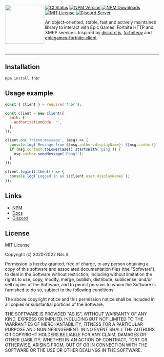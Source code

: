<a href="https://fnbr.js.org"><img align="left" src="https://fnbr.js.org/static/logo-square.png" height=128 width=128 /></a>

[![CI Status](https://github.com/fnbrjs/fnbr.js/actions/workflows/ci.yml/badge.svg)](https://github.com/fnbrjs/fnbr.js/actions/workflows/ci.yml)
[![NPM Version](https://img.shields.io/npm/v/fnbr.svg)](https://npmjs.com/package/fnbr)
[![NPM Downloads](https://img.shields.io/npm/dm/fnbr.svg)](https://npmjs.com/package/fnbr)
[![MIT License](https://img.shields.io/npm/l/fnbr.svg)](https://github.com/fnbrjs/fnbr.js/blob/master/LICENSE)
[![Discord Server](https://discord.com/api/guilds/522121965952303105/widget.png)](https://discord.gg/j5xZ54RJvR)

An object-oriented, stable, fast and actively maintained library to interact with Epic Games' Fortnite HTTP and XMPP services. Inspired by [discord.js](https://github.com/discordjs/discord.js), [fortnitepy](https://github.com/Terbau/fortnitepy) and [epicgames-fortnite-client](https://github.com/SzymonLisowiec/node-epicgames-fortnite-client).

<br />
<hr />

<h2>Installation</h2>

```
npm install fnbr
```

<h2>Usage example</h2>
 
```javascript
const { Client } = require('fnbr');

const client = new Client({
  auth: {
    authorizationCode: '',
  },
});

client.on('friend:message', (msg) => {
  console.log(`Message from ${msg.author.displayName}: ${msg.content}`);
  if (msg.content.toLowerCase().startsWith('ping')) {
    msg.author.sendMessage('Pong!');
  }
});

client.login().then(() => {
  console.log(`Logged in as ${client.user.displayName}`);
});
```

<h2>Links</h2>

- [NPM](https://npmjs.com/package/fnbr)
- [Docs](https://fnbr.js.org)
- [Discord](https://discord.gg/j5xZ54RJvR)

<h2>License</h2>
MIT License

Copyright (c) 2020-2022 Nils S.

Permission is hereby granted, free of charge, to any person obtaining a copy
of this software and associated documentation files (the "Software"), to deal
in the Software without restriction, including without limitation the rights
to use, copy, modify, merge, publish, distribute, sublicense, and/or sell
copies of the Software, and to permit persons to whom the Software is
furnished to do so, subject to the following conditions:

The above copyright notice and this permission notice shall be included in all
copies or substantial portions of the Software.

THE SOFTWARE IS PROVIDED "AS IS", WITHOUT WARRANTY OF ANY KIND, EXPRESS OR
IMPLIED, INCLUDING BUT NOT LIMITED TO THE WARRANTIES OF MERCHANTABILITY,
FITNESS FOR A PARTICULAR PURPOSE AND NONINFRINGEMENT. IN NO EVENT SHALL THE
AUTHORS OR COPYRIGHT HOLDERS BE LIABLE FOR ANY CLAIM, DAMAGES OR OTHER
LIABILITY, WHETHER IN AN ACTION OF CONTRACT, TORT OR OTHERWISE, ARISING FROM,
OUT OF OR IN CONNECTION WITH THE SOFTWARE OR THE USE OR OTHER DEALINGS IN THE
SOFTWARE.
